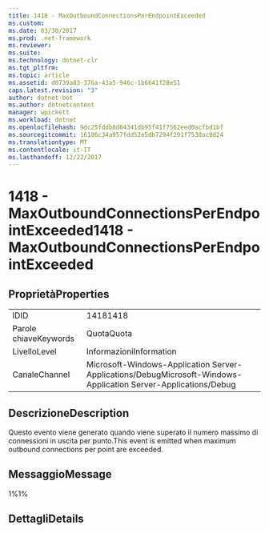 ```yaml
---
title: 1418 - MaxOutboundConnectionsPerEndpointExceeded
ms.custom: 
ms.date: 03/30/2017
ms.prod: .net-framework
ms.reviewer: 
ms.suite: 
ms.technology: dotnet-clr
ms.tgt_pltfrm: 
ms.topic: article
ms.assetid: d0739a83-376a-43a5-946c-1b6641f28e51
caps.latest.revision: "3"
author: dotnet-bot
ms.author: dotnetcontent
manager: wpickett
ms.workload: dotnet
ms.openlocfilehash: 9dc25fddb8d64341db95f41f7562eed0acfbd1bf
ms.sourcegitcommit: 16186c34a957fdd52e5db7294f291f7530ac9d24
ms.translationtype: MT
ms.contentlocale: it-IT
ms.lasthandoff: 12/22/2017
---
```

# <a name="1418---maxoutboundconnectionsperendpointexceeded"></a><span data-ttu-id="8ee3d-102">1418 - MaxOutboundConnectionsPerEndpointExceeded</span><span class="sxs-lookup"><span data-stu-id="8ee3d-102">1418 - MaxOutboundConnectionsPerEndpointExceeded</span></span>
## <a name="properties"></a><span data-ttu-id="8ee3d-103">Proprietà</span><span class="sxs-lookup"><span data-stu-id="8ee3d-103">Properties</span></span>  
  
|||  
|-|-|  
|<span data-ttu-id="8ee3d-104">ID</span><span class="sxs-lookup"><span data-stu-id="8ee3d-104">ID</span></span>|<span data-ttu-id="8ee3d-105">1418</span><span class="sxs-lookup"><span data-stu-id="8ee3d-105">1418</span></span>|  
|<span data-ttu-id="8ee3d-106">Parole chiave</span><span class="sxs-lookup"><span data-stu-id="8ee3d-106">Keywords</span></span>|<span data-ttu-id="8ee3d-107">Quota</span><span class="sxs-lookup"><span data-stu-id="8ee3d-107">Quota</span></span>|  
|<span data-ttu-id="8ee3d-108">Livello</span><span class="sxs-lookup"><span data-stu-id="8ee3d-108">Level</span></span>|<span data-ttu-id="8ee3d-109">Informazioni</span><span class="sxs-lookup"><span data-stu-id="8ee3d-109">Information</span></span>|  
|<span data-ttu-id="8ee3d-110">Canale</span><span class="sxs-lookup"><span data-stu-id="8ee3d-110">Channel</span></span>|<span data-ttu-id="8ee3d-111">Microsoft-Windows-Application Server-Applications/Debug</span><span class="sxs-lookup"><span data-stu-id="8ee3d-111">Microsoft-Windows-Application Server-Applications/Debug</span></span>|  
  
## <a name="description"></a><span data-ttu-id="8ee3d-112">Descrizione</span><span class="sxs-lookup"><span data-stu-id="8ee3d-112">Description</span></span>  
 <span data-ttu-id="8ee3d-113">Questo evento viene generato quando viene superato il numero massimo di connessioni in uscita per punto.</span><span class="sxs-lookup"><span data-stu-id="8ee3d-113">This event is emitted when maximum outbound connections per point are exceeded.</span></span>  
  
## <a name="message"></a><span data-ttu-id="8ee3d-114">Messaggio</span><span class="sxs-lookup"><span data-stu-id="8ee3d-114">Message</span></span>  
 <span data-ttu-id="8ee3d-115">1%</span><span class="sxs-lookup"><span data-stu-id="8ee3d-115">1%</span></span>  
  
## <a name="details"></a><span data-ttu-id="8ee3d-116">Dettagli</span><span class="sxs-lookup"><span data-stu-id="8ee3d-116">Details</span></span>
